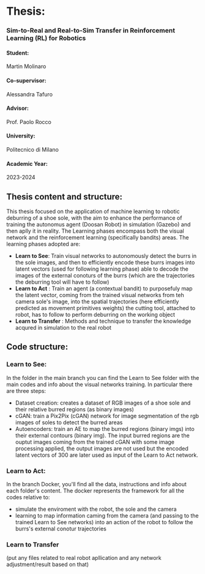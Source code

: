 # Thesis: 
### Sim-to-Real and Real-to-Sim Transfer in Reinforcement Learning (RL) for Robotics

#### Student: 
Martin Molinaro 
#### Co-supervisor:
Alessandra Tafuro 
#### Advisor:
Prof. Paolo Rocco
#### University:
Politecnico di Milano
#### Academic Year:
2023-2024


## Thesis content and structure:
This thesis focused on the application of machine learning to robotic deburring of a shoe sole, with the aim to enhance the performance of training the autonomus agent (Doosan Robot) in simulation (Gazebo) and then aplly it in reality. 
The Learning phases encompass both the visual network and the reinforcement learning (specifically bandits) areas. 
The learning phases adopted are:
- **Learn to See**: Train visual networks to autonomously detect the burrs in the sole images, and then to efficiently encode these burrs images into latent vectors (used for following learning phase) able to decode the images of the external conoturs of the burrs (which are the trajectories the deburring tool will have to follow)
- **Learn to Act** : Train an agent (a contextual bandit) to purposefuly map the latent vector, coming from the trained visual networks from teh camera sole's image, into the spatial trajectories (here efficiently predicted as movement primitives weights) the cutting tool, attached to robot, has to follow to perform deburring on the working object
- **Learn to Transfer** : Methods and technique to transfer the knowledge acqured in simulation to the real robot

## Code structure:
### Learn to See:

In the folder in the main branch you can find the Learn to See folder with the main codes and info about the visual networks training. 
In particular there are three steps:
- Dataset creation: creates a dataset of RGB images of a shoe sole and their relative burred regions (as binary images)
- cGAN: train a Pix2Pix (cGAN) network for image segmentation of the rgb images of soles to detect the burred areas
- Autoencoders: train an AE to map the burred regions (binary imgs) into their external contours (binary img). The input burred regions are the ouptut images coming from the trained cGAN with some image processing applied, the output images are not used but the encoded latent vectors of 300 are later used as input of the Learn to Act network.
### Learn to Act:

In the branch Docker, you'll find all the data, instructions and info about each folder's content.
The docker represents the framework for all the codes relative to:
- simulate the enviroment with the robot, the sole and the camera
- learning to map information caming from the camera (and passing to the trained Learn to See networks) into an action of the robot to follow the burrs's external conotur trajectories

### Learn to Transfer
(put any files related to real robot apllication and any network adjustment/result based on that)


